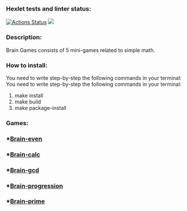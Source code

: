 ### Hexlet tests and linter status:
[![Actions Status](https://github.com/Nick1tos/python-project-49/workflows/hexlet-check/badge.svg)](https://github.com/Nick1tos/python-project-49/actions)
<a href="https://codeclimate.com/github/Nick1tos/python-project-49/maintainability"><img src="https://api.codeclimate.com/v1/badges/aadc353950375c4fea8d/maintainability" /></a>


### Description:
Brain Games consists of 5 mini-games related to simple math.
### How to install:

You need to write step-by-step the following commands in your terminal:
You need to write step-by-step the following commands in your terminal:
1. make install
2. make build
3. make package-install


### Games:
### *[Brain-even](https://asciinema.org/a/wlJumQWM5WBTgV4RYZH3DBtCm)

### *[Brain-calc](https://asciinema.org/a/PdNo1wONxWkwqG6RPyzTr35ng)

### *[Brain-gcd](https://asciinema.org/a/A7yBNuHNgSrKmiUKR4M8ew3D5)

### *[Brain-progression](https://asciinema.org/a/r9kGAWG5PSXLwjbmFqt7p2jxt)

### *[Brain-prime](https://asciinema.org/a/VmUiGTqYYgL2xUklIHTkgxgAj)
